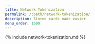 ```yaml
---
title: Network Tokenization
permalink: /:path/network-tokenization/
description: Stored cards made easier
menu_order: 1600
---
```


{% include network-tokenization.md %}
